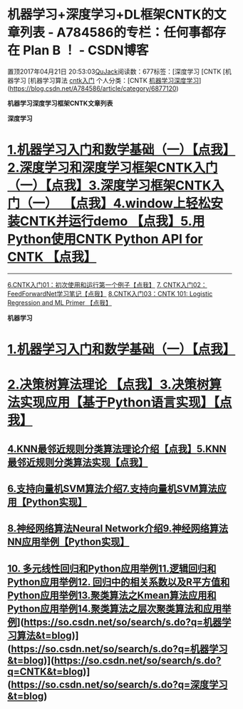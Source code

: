 # 机器学习+深度学习+DL框架CNTK的文章列表 - A784586的专栏：任何事都存在 Plan B ！ - CSDN博客





置顶2017年04月21日 20:53:03[QuJack](https://me.csdn.net/A784586)阅读数：677标签：[深度学习																[CNTK																[机器学习																[机器学习算法																[cntk入门](https://so.csdn.net/so/search/s.do?q=cntk入门&t=blog)
个人分类：[CNTK																[机器学习深度学习](https://blog.csdn.net/A784586/article/category/6844322)](https://blog.csdn.net/A784586/article/category/6877120)





**机器学习深度学习框架CNTK文章列表**




**深度学习**

# [1.机器学习入门和数学基础（一）【点我】](http://blog.csdn.net/a784586/article/details/69963010)[2.](http://write.blog.csdn.net/postedit/69487707)[深度学习和深度学习框架CNTK入门（一）【点我】](http://write.blog.csdn.net/postedit/69487707)[3.深度学习框架CNTK入门（一）  【点我】](http://blog.csdn.net/a784586/article/details/69487707)[4.window上轻松安装CNTK并运行demo 【点我】](http://blog.csdn.net/a784586/article/details/70313965)[5.用Python使用CNTK Python API for CNTK 【点我】](http://blog.csdn.net/a784586/article/details/70339327)

---------------------------------------------------------------------------------------------------------------------------------------------




[6.CNTK入门01：初次使用和运行第一个例子【点我】](http://blog.csdn.net/a784586/article/details/72178937)
[7. CNTK入门02：FeedForwardNet学习笔记【点我】](http://blog.csdn.net/a784586/article/details/71484267)
[8.CNTK入门03：CNTK 101: Logistic Regression and ML Primer 【点我】](http://blog.csdn.net/a784586/article/details/72149894)










**机器学习**



# [1.机器学习入门和数学基础（一）【点我】](http://blog.csdn.net/a784586/article/details/69963010)

# [2.决策树算法理论 【点我】](http://blog.csdn.net/a784586/article/details/70448841)[3.决策树算法实现应用【基于Python语言实现】【点我】](http://blog.csdn.net/a784586/article/details/70473523)

## [**4.KNN最邻近规则分类算法理论介绍【点我】**](http://blog.csdn.net/a784586/article/details/70500114)**[5.KNN最邻近规则分类算法实现【点我】](http://blog.csdn.net/a784586/article/details/70537191)**

## [6.支持向量机SVM算法介绍](http://blog.csdn.net/a784586/article/details/70599504)[7.支持向量机SVM算法应用【Python实现】](http://blog.csdn.net/a784586/article/details/70739648)

## [8.神经网络算法Neural Network介绍](http://blog.csdn.net/a784586/article/details/70763731)[9.神经网络算法NN应用举例【Python实现】](http://blog.csdn.net/a784586/article/details/70805043)

## [10. 多元线性回归和Python应用举例](http://blog.csdn.net/a784586/article/details/71480275)[11.逻辑回归和Python应用举例](http://blog.csdn.net/a784586/article/details/71480606)[12. 回归中的相关系数以及R平方值和Python应用举例](http://blog.csdn.net/a784586/article/details/71481338)[13.聚类算法之Kmean算法应用和Python应用举例](http://blog.csdn.net/a784586/article/details/71482098)[14.聚类算法之层次聚类算法和应用举例](http://blog.csdn.net/a784586/article/details/71483695)](https://so.csdn.net/so/search/s.do?q=机器学习算法&t=blog)](https://so.csdn.net/so/search/s.do?q=机器学习&t=blog)](https://so.csdn.net/so/search/s.do?q=CNTK&t=blog)](https://so.csdn.net/so/search/s.do?q=深度学习&t=blog)




